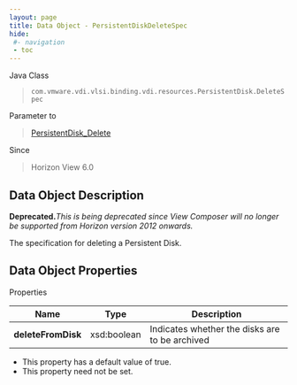 ```yaml
---
layout: page
title: Data Object - PersistentDiskDeleteSpec
hide:
 #- navigation
 - toc
---
```






Java Class  
> `com.vmware.vdi.vlsi.binding.vdi.resources.PersistentDisk.DeleteSpec`

Parameter to  
> [PersistentDisk_Delete](vdi.resources.PersistentDisk.md#delete)

Since  
> Horizon View 6.0


## Data Object Description 

**Deprecated.**_This is being deprecated since View Composer will no longer be supported from Horizon version 2012 onwards._

The specification for deleting a Persistent Disk. 

## Data Object Properties

Properties

Name |  Type |  Description   
---|---|---  
**deleteFromDisk**|  xsd:boolean|  Indicates whether the disks are to be archived   


  * This property has a default value of true.
 * This property need not be set.

  
  

  
